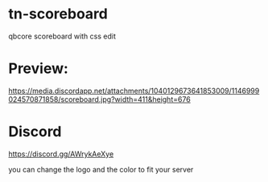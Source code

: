 # tn-scoreboard
qbcore scoreboard with css edit

# Preview:
https://media.discordapp.net/attachments/1040129673641853009/1146999024570871858/scoreboard.jpg?width=411&height=676

# Discord
https://discord.gg/AWrykAeXye

you can change the logo and the color to fit your server
